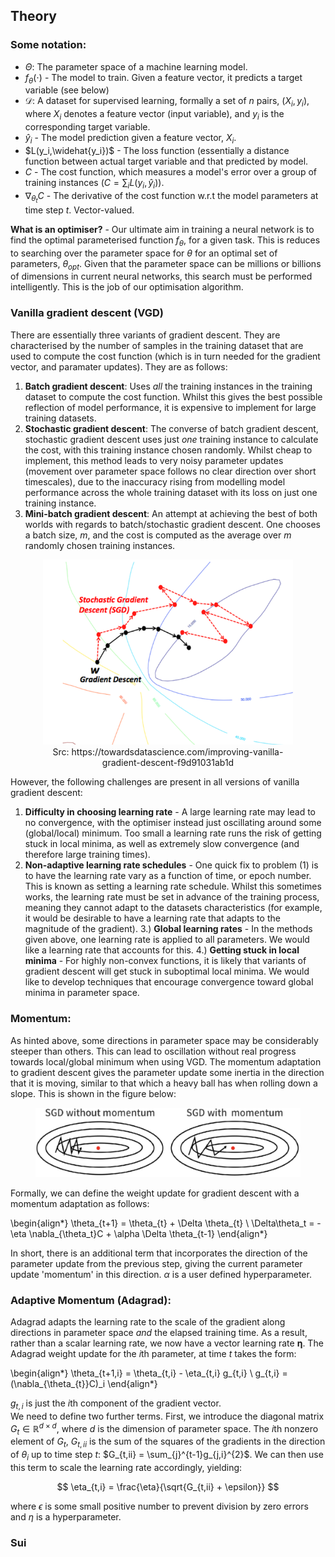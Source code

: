 ## Theory

### Some notation:
- $\Theta$: The parameter space of a machine learning model.
- $f_{\theta}(\cdot)$ - The model to train. Given a feature vector, it predicts a target variable (see below)
- $\mathcal{D}$: A dataset for supervised learning, formally a set of $n$ pairs, $(X_i,y_i)$, where $X_i$ denotes a feature vector (input variable), and $y_i$ is the corresponding target variable.
- $\widehat{y}_i$ - The model prediction given a feature vector, $X_i$.
- $L(y_i,\widehat{y_i})$ - The loss function (essentially a distance function between actual target variable and that predicted by model.
- $C$ - The cost function, which measures a model's error over a group of training instances ($C = \sum_{i} L(y_i,\widehat{y}_i)$).
- $\nabla_{\theta_{t}}C$ - The derivative of the cost function w.r.t the model parameters at time step $t$. Vector-valued.

**What is an optimiser?** - Our ultimate aim in training a neural network is to find the optimal parameterised function $f_{\theta}$, for a given task. This is reduces to searching over the parameter space for $\theta$ for an optimal set of parameters, $\theta_{opt}$. Given that the parameter space can be millions or billions of dimensions in current neural networks, this search must be performed intelligently. This is the job of our optimisation algorithm. 

### Vanilla gradient descent (VGD)

There are essentially three variants of gradient descent. They are characterised by the number of samples in the training dataset that are used to compute the cost function (which is in turn needed for the gradient vector, and paramater updates). They are as follows:

1. **Batch gradient descent**: Uses *all* the training instances in the training dataset to compute the cost function. Whilst this gives the best possible reflection of model performance, it is expensive to implement for large training datasets. 
2. **Stochastic gradient descent**: The converse of batch gradient descent, stochastic gradient descent uses just *one* training instance to calculate the cost, with this training instance chosen randomly. Whilst cheap to implement, this method leads to very noisy parameter updates (movement over parameter space follows no clear direction over short timescales), due to the inaccuracy rising from modelling model performance across the whole training dataset with its loss on just one training instance.
3. **Mini-batch gradient descent**: An attempt at achieving the best of both worlds with regards to batch/stochastic gradient descent. One chooses a batch size, $m$, and the cost is computed as the average over $m$ randomly chosen training instances.

<center>
    <figure>
        <img src='Images/vanilla_grad_descent.png' width=400 alt='missing' />
        <figcaption>Src: https://towardsdatascience.com/improving-vanilla-gradient-descent-f9d91031ab1d</figcaption>
    </figure>
</center>


However, the following challenges are present in all versions of vanilla gradient descent:
1. **Difficulty in choosing learning rate** - A large learning rate may lead to no convergence, with the optimiser instead just oscillating around some (global/local) minimum. Too small a learning rate runs the risk of getting stuck in local minima, as well as extremely slow convergence (and therefore large training times). 
2. **Non-adaptive learning rate schedules** - One quick fix to problem (1) is to have the learning rate vary as a function of time, or epoch number. This is known as setting a learning rate schedule. Whilst this sometimes works, the learning rate must be set in advance of the training process, meaning they cannot adapt to the datasets characteristics (for example, it would be desirable to have a learning rate that adapts to the magnitude of the gradient).
3.) **Global learning rates** - In the methods given above, one learning rate is applied to all parameters. We would like a learning rate that accounts for this.
4.) **Getting stuck in local minima** - For highly non-convex functions, it is likely that variants of gradient descent will get stuck in suboptimal local minima. We would like to develop techniques that encourage convergence toward global minima in parameter space.


### Momentum:

As hinted above, some directions in parameter space may be considerably steeper than others. This can lead to oscillation without real progress towards local/global minimum when using VGD. The momentum adaptation to gradient descent gives the parameter update some inertia in the direction that it is moving, similar to that which a heavy ball has when rolling down a slope. This is shown in the figure below:

<center>
    <figure>
        <img src='Images/momentum_img.png' width=600 alt='missing' />
        <figcaption></figcaption>
    </figure>
</center>

Formally, we can define the weight update for gradient descent with a momentum adaptation as follows:

\begin{align*}
\theta_{t+1} = \theta_{t} + \Delta \theta_{t} \\
\Delta\theta_t = -\eta \nabla_{\theta_t}C + \alpha \Delta \theta_{t-1}
\end{align*}

In short, there is an additional term that incorporates the direction of the parameter update from the previous step, giving the current parameter update 'momentum' in this direction. $\alpha$ is a user defined hyperparameter.


### Adaptive Momentum (Adagrad):

Adagrad adapts the learning rate to the scale of the gradient along directions in parameter space *and* the elapsed training time. As a result, rather than a scalar learning rate, we now have a vector learning rate $\mathbf{\eta}$. The Adagrad weight update for the $i$th parameter, at time $t$ takes the form:

\begin{align*}
\theta_{t+1,i} = \theta_{t,i} - \eta_{t,i} g_{t,i} \\
g_{t,i} = (\nabla_{\theta_{t}}C)_i
\end{align*}

$g_{t,i}$ is just the $i$th component of the gradient vector. <br>
We need to define two further terms. First, we introduce the diagonal matrix $G_t \in \mathbb{R}^{d \times d}$, where $d$ is the dimension of parameter space. The $i$th nonzero element of $G_t$, $G_{t,ii}$ is the sum of the squares of the gradients in the direction of $\theta_{i}$ up to time step $t$: $G_{t,ii} = \sum_{j}^{t-1}g_{j,i}^{2}$. We can then use this term to scale the learning rate accordingly, yielding:

$$
\eta_{t,i} = \frac{\eta}{\sqrt{G_{t,ii} + \epsilon}}
$$

where $\epsilon$ is some small positive number to prevent division by zero errors and $\eta$ is a hyperparameter.


### Sui